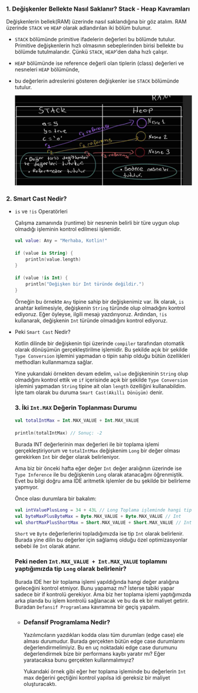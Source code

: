 ### 1. Değişkenler Bellekte Nasıl Saklanır? Stack - Heap Kavramları

Değişkenlerin bellek(RAM) üzerinde nasıl saklandığına bir göz atalım.
RAM üzerinde `STACK` ve `HEAP` olarak adlandırılan iki bölüm bulunur.

- `STACK` bölümünde primitive ifadelerin değerleri bu bölümde tutulur. Primitive değişkenlerin hızlı olmasının
  sebeplerinden
  birisi bellekte bu bölümde tutulmalarıdır. Çünkü `STACK`, `HEAP`'den daha hızlı çalışır.

- `HEAP` bölümünde ise reference değerli olan tiplerin (class) değerleri ve nesneleri `HEAP` bölümünde,
- bu değerlerin adreslerini gösteren değişkenler ise `STACK` bölümünde tutulur.


  ![](screenshots/stack_heap.jpg)
  
### 2. Smart Cast Nedir?
  - `is` ve `!is` Operatörleri
    
    Çalışma zamanında (runtime) bir nesnenin belirli bir türe uygun olup olmadığı işleminin kontrol 
    edilmesi işlemidir.
    
    ```kt
    val value: Any = "Merhaba, Kotlin!"

    if (value is String) {
        println(value.length)
    }

    if (value !is Int) {
        println("Değişken bir Int türünde değildir.")
    }
    ```
    
    Örneğin bu örnekte `Any` tipine sahip bir değişkenimiz var. İlk olarak, `is` anahtar kelimesiyle, değişkenin `String` 
    türünde olup olmadığını kontrol ediyoruz. Eğer öyleyse, ilgili mesajı yazdırıyoruz. Ardından, `!is` kullanarak,
    değişkenin `Int` türünde olmadığını kontrol ediyoruz.


  - Peki  `Smart Cast` Nedir?

    Kotlin dilinde bir değişkenin tipi üzerinde `compiler` tarafından otomatik olarak dönüşümün gerçekleştirilme
    işlemidir. Bu şekilde açık bir şekilde `Type Conversion` işlemini yapmadan o tipin sahip olduğu bütün özellikleri
    methodları kullanmamıza sağlar.

    Yine yukarıdaki örnekten devam edelim, `value` değişkeninin `String` olup olmadığını kontrol ettik ve 
    `if` içerisinde açık bir şekilde `Type Conversion` işlemini yapmadan `String` tipine ait olan `length` özelliğini
    kullanabildim. İşte tam olarak bu duruma `Smart Cast(Akıllı Dönüşüm)` denir.
    
    ### 3. İki `Int.MAX` Değerin Toplanması Durumu

    ```kt
    val totalIntMax = Int.MAX_VALUE + Int.MAX_VALUE

    println(totalIntMax) // Sonuç: -2
    ```
    
    Burada INT değerlerinin max değerleri ile bir toplama işlemi gerçekleştiriyorum ve `totalIntMax` değişkenim
    `Long` bir değer olması gerekirken `Int` bir değer olarak belirleniyor.
    
    Ama biz bir önceki hafta eğer değer `Int` değer aralığının üzerinde ise `Type Inference` ile bu değişkenin
    `Long` olarak atanacağını öğrenmiştik. Evet bu bilgi doğru ama IDE aritmetik işlemler de bu şekilde bir belirleme yapmıyor.
    
    Önce olası durumlara bir bakalım:

    ```kt
    val intValuePlusLong = 34 + 43L // Long Toplama işleminde hangi tipin aralık değeri fazla ise o değerin tipi belirlenir.
    val byteMaxPlusByteMax = Byte.MAX_VALUE + Byte.MAX_VALUE // Int
    val shortMaxPlusShortMax = Short.MAX_VALUE + Short.MAX_VALUE // Int
    ``` 
    `Short` ve `Byte` değerlerlerini topladığımızda ise tip `Int` olarak belirlenir. Burada yine dilin bu değerler için sağlamış
    olduğu özel optimizasyonlar sebebi ile `Int` olarak atanır.

    ### Peki neden `Int.MAX_VALUE + Int.MAX_VALUE` toplamını yaptığımızda tip `Long` olarak belirlenir?
    
    Burada IDE her bir toplama işlemi yapıldığında hangi değer aralığına geleceğini kontrol etmiyor. Bunu yapamaz mı?
    İsterse tabiki yapar sadece bir if kontrolü gerekiyor. Ama biz her toplama işlemi yaptığımızda arka planda bu işlem 
    kontrolü sağlanacak ve bu da ek bir maliyet getirir.
    Buradan `Defansif Programlama` kavramına bir geçiş yapalım.

    - ### Defansif Programlama Nedir?
    
        Yazılımcıların yazdıkları kodda olası tüm durumları (edge case) ele alması durumudur.
        Burada gerçekten bütün edge case durumlarını değerlendirmelimiyiz. Bu en uç noktadaki edge case
        durumunu değerlendirmek bize bir performans kaybı yaratır mı? Eğer yaratacaksa bunu gerçekten kullanmalımıyız?
        
        Yukarıdaki örnek gibi eğer her toplama işleminde bu değerlerin `Int` max değerini geçtiğini kontrol yapılsa idi 
        gereksiz bir maliyet oluşturacaktı.

